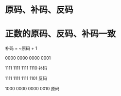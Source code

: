 # 原码、补码、反码

# 正数的原码、反码、补码一致

补码 = ~原码 + 1

0000 0000 0000 0001

1111 1111 1111 1110 补码

1111 1111 1111 1101 反码

1000 0000 0000 0010 原码

‍

‍
